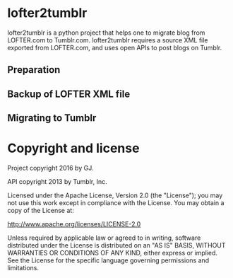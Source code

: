 # lofter2tumblr

lofter2tumblr is a python project that helps one to migrate blog from LOFTER.com to Tumblr.com. lofter2tumblr requires a source XML file exported from LOFTER.com, and uses open APIs to post blogs on Tumblr.


## Preparation

## Backup of LOFTER XML file

## Migrating to Tumblr

# Copyright and license

Project copyright 2016 by GJ.

API copyright 2013 by Tumblr, Inc.

Licensed under the Apache License, Version 2.0 (the "License"); you may not
use this work except in compliance with the License. You may obtain a copy of
the License at:

http://www.apache.org/licenses/LICENSE-2.0

Unless required by applicable law or agreed to in writing, software
distributed under the License is distributed on an "AS IS" BASIS, WITHOUT
WARRANTIES OR CONDITIONS OF ANY KIND, either express or implied. See the
License for the specific language governing permissions and limitations.
